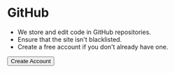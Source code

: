 <!SLIDE >
# GitHub

* We store and edit code in GitHub repositories.
* Ensure that the site isn't blacklisted.
* Create a free account if you don't already have one.

<input type="button" value="Create Account" onclick="window.open('https://github.com')" />
